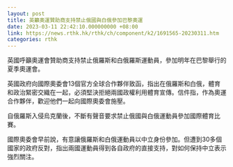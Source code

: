 ```yaml
---
layout: post
title: 英籲奧運贊助商支持禁止俄國與白俄參加巴黎奧運
date: 2023-03-11 22:42:10.000000000 +08:00
link: https://news.rthk.hk/rthk/ch/component/k2/1691565-20230311.htm
categories: rthk
---
```


英國呼籲奧運會贊助商支持禁止俄羅斯和白俄羅斯運動員，參加明年在巴黎舉行的夏季奧運會。

英國政府向國際奧委會13個官方全球合作夥伴致函，指出在俄羅斯和白俄，體育和政治緊密交織在一起，必須堅決拒絕兩國政權利用體育宣傳。信件指，作為奧運合作夥伴，歡迎他們一起向國際奧委會施壓。

自俄羅斯入侵烏克蘭後，不斷有聲音要求禁止俄國與白俄運動員參加國際體育比賽。

國際奧委會早前說，有意讓俄羅斯和白俄運動員以中立身份參加。但遭到30多個國家的政府反對，指出兩國運動員得到各自政府的直接支持，對如何保持中立表示強烈關注。
